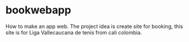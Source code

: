 # bookwebapp
How to make an app web. The project idea is create site for booking,  this site is for Liga Vallecaucana de tenis  from cali colombia. 
